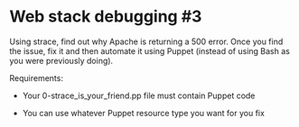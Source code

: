 # Web stack debugging #3
Using strace, find out why Apache is returning a 500 error. Once you find the issue, fix it and then automate it using Puppet (instead of using Bash as you were previously doing).

Requirements:

*    Your 0-strace_is_your_friend.pp file must contain Puppet code

*    You can use whatever Puppet resource type you want for you fix
